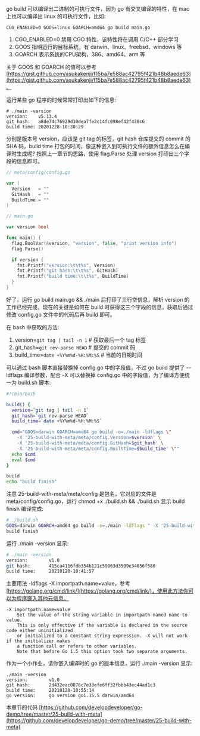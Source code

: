 go build 可以编译出二进制的可执行文件，因为 go 有交叉编译的特性，在 mac 上也可以编译出 linux 的可执行文件，比如:

```
CGO_ENABLED=0 GOOS=linux GOARCH=amd64 go build main.go
```

1. CGO_ENABLED=0 禁用 CGO 特性，该特性将在调用 C/C++ 部分学习  
2. GOOS 指明运行的目标系统，有 darwin、linux、freebsd、windows 等  
3. GOARCH 表示系统的CPU架构，386、amd64、arm 等  

关于 GOOS 和 GOARCH 的值可以参考 [https://gist.github.com/asukakenji/f15ba7e588ac42795f421b48b8aede63](https://gist.github.com/asukakenji/f15ba7e588ac42795f421b48b8aede63)。

运行某些 go 程序的时候常常打印出如下的信息:

```
# ./main -version
version:	v5.13.4
git hash:	a8de74c76929d10dea7fe2c14fc098ef42f438c6
build time:	20201228-10:20:29
```

分别是版本号 version，应该是 git tag 的标签，git hash 仓库提交的 commit 的 SHA 码，build time 打包的时间，像这种嵌入到可执行文件的额外信息怎么在编译时生成呢? 按照上一章节的思路，使用 flag.Parse 处理 version 打印出三个字段的信息即可。

```go
// meta/config/config.go 

var ( 
  Version   = "" 
  GitHash   = "" 
  BuildTime = ""
)

// main.go

var version bool

func main() {
  flag.BoolVar(&version, "version", false, "print version info")
  flag.Parse()

  if version {
    fmt.Printf("version:\t\t%s", Version)
    fmt.Printf("git hash:\t\t%s", GitHash)
    fmt.Printf("build time:\t\t%s", BuildTime)
  }
}
```

好了，运行 go build main.go && ./main 后打印了三行空信息，解析 version 的工作已经完成，现在的关键是如何在 build 时获得这三个字段的信息，获取后通过修改 config.go 文件中的代码后再 build 即可。

在 bash 中获取的方法:  
1. version=`git tag | tail -n 1` # 获取最后一个 tag 标签  
2. git_hash=`git rev-parse HEAD` # 提交的 commit 码  
3. build_time=`date +%Y%m%d-%H:%M:%S` # 当前的日期时间  

可以通过 bash 脚本直接替换掉 config.go 中的字段值，不过 go build 提供了 --ldflags 编译参数，配合 -X 可以替换掉 config.go 中的字段值，为了编译方便统一为 build.sh 脚本:

```bash
#!/bin/bash 

build() {
  version=`git tag | tail -n 1`
  git_hash=`git rev-parse HEAD`
  build_time=`date +%Y%m%d-%H:%M:%S`

  cmd="GOOS=darwin GOARCH=amd64 go build -o=./main -ldflags \"
    -X '25-build-with-meta/meta/config.Version=$version' \
    -X '25-build-with-meta/meta/config.GitHash=$git_hash' \
    -X '25-build-with-meta/meta/config.BuiltTime=$build_time' \""
  echo $cmd
  eval $cmd
}

build
echo "build finish"
```

注意 25-build-with-meta/meta/config 是包名，它对应的文件是 meta/config/config.go，运行 chmod +x ./build.sh && ./build.sh 显示 build finish 编译完成:

```bash
# ./build.sh
GOOS=darwin GOARCH=amd64 go build -o=./main -ldflags " -X '25-build-with-meta/meta/config.Version=v1.0' -X '25-build-with-meta/meta/config.GitHash=415ca4116fdb354b121c59863d3509e34056f580' -X '25-build-with-meta/meta/config.BuildTime=20210120-10:41:57' "
build finish
```

运行 ./main -version 显示:

```bash
# ./main -version
version:		v1.0
git hash:		415ca4116fdb354b121c59863d3509e34056f580
build time:		20210120-10:41:57
```

主要用法 -ldflags -X importpath.name=value，参考 [https://golang.org/cmd/link/](https://golang.org/cmd/link/)，使用此方法你可以为程序嵌入其他元信息。

```
-X importpath.name=value
	Set the value of the string variable in importpath named name to value.
	This is only effective if the variable is declared in the source code either uninitialized
	or initialized to a constant string expression. -X will not work if the initializer makes
	a function call or refers to other variables.
	Note that before Go 1.5 this option took two separate arguments.
```

作为一个小作业，请你嵌入编译时的 go 的版本信息，运行 ./main -version  显示:

```
./main -version
version:		v1.0
git hash:		2d432eac0876c7e33efe6ff32fbbb43ec44ad1c3
build time:		20210120-10:55:14
go version:		go version go1.15.5 darwin/amd64
```

本章节的代码 [https://github.com/developdeveloper/go-demo/tree/master/25-build-with-meta](https://github.com/developdeveloper/go-demo/tree/master/25-build-with-meta)
